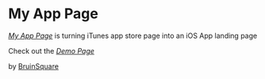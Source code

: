 # My App Page

[*My App Page*](http://myapppage.heroku.com) is turning iTunes app store page into an iOS App landing page

Check out the [*Demo Page*](http://myapppage.herokuapp.com/demo?appID=471966214)

by [BruinSquare](http://bruinsquare.com)